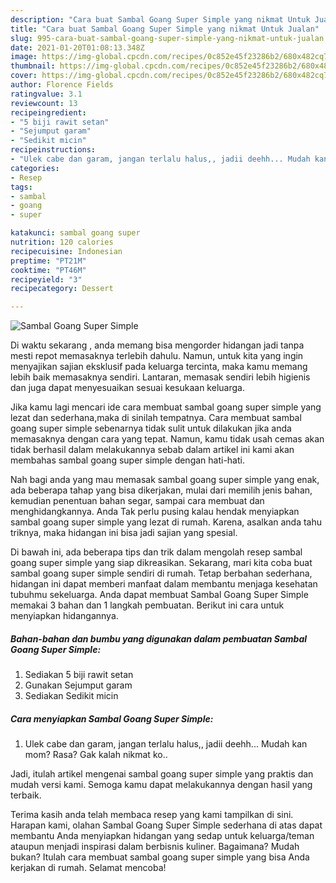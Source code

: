 ```yaml
---
description: "Cara buat Sambal Goang Super Simple yang nikmat Untuk Jualan"
title: "Cara buat Sambal Goang Super Simple yang nikmat Untuk Jualan"
slug: 995-cara-buat-sambal-goang-super-simple-yang-nikmat-untuk-jualan
date: 2021-01-20T01:08:13.348Z
image: https://img-global.cpcdn.com/recipes/0c852e45f23286b2/680x482cq70/sambal-goang-super-simple-foto-resep-utama.jpg
thumbnail: https://img-global.cpcdn.com/recipes/0c852e45f23286b2/680x482cq70/sambal-goang-super-simple-foto-resep-utama.jpg
cover: https://img-global.cpcdn.com/recipes/0c852e45f23286b2/680x482cq70/sambal-goang-super-simple-foto-resep-utama.jpg
author: Florence Fields
ratingvalue: 3.1
reviewcount: 13
recipeingredient:
- "5 biji rawit setan"
- "Sejumput garam"
- "Sedikit micin"
recipeinstructions:
- "Ulek cabe dan garam, jangan terlalu halus,, jadii deehh... Mudah kan mom? Rasa? Gak kalah nikmat ko.."
categories:
- Resep
tags:
- sambal
- goang
- super

katakunci: sambal goang super 
nutrition: 120 calories
recipecuisine: Indonesian
preptime: "PT21M"
cooktime: "PT46M"
recipeyield: "3"
recipecategory: Dessert

---
```



![Sambal Goang Super Simple](https://img-global.cpcdn.com/recipes/0c852e45f23286b2/680x482cq70/sambal-goang-super-simple-foto-resep-utama.jpg)

Di waktu  sekarang , anda memang bisa mengorder hidangan jadi tanpa mesti repot memasaknya terlebih dahulu. Namun, untuk kita yang ingin menyajikan sajian eksklusif pada keluarga tercinta, maka kamu memang lebih baik memasaknya sendiri. Lantaran, memasak sendiri lebih higienis dan juga dapat menyesuaikan sesuai kesukaan keluarga.

Jika kamu lagi mencari ide cara membuat sambal goang super simple yang lezat dan sederhana,maka di sinilah tempatnya. Cara membuat sambal goang super simple  sebenarnya tidak sulit untuk dilakukan jika anda memasaknya dengan cara yang tepat. Namun, kamu tidak usah cemas akan tidak berhasil dalam melakukannya 
sebab dalam artikel ini kami akan membahas sambal goang super simple dengan hati-hati.  



Nah bagi anda yang mau memasak sambal goang super simple yang enak, ada beberapa tahap yang bisa dikerjakan, mulai dari memilih jenis bahan, kemudian penentuan bahan segar, sampai cara membuat dan menghidangkannya. Anda Tak perlu pusing kalau hendak menyiapkan sambal goang super simple yang lezat di rumah. Karena, asalkan anda  tahu triknya, maka hidangan ini bisa jadi sajian yang spesial.

Di bawah ini, ada beberapa tips dan trik dalam mengolah resep sambal goang super simple yang siap dikreasikan. Sekarang, mari kita coba buat sambal goang super simple sendiri di rumah. Tetap berbahan sederhana, hidangan ini dapat memberi manfaat dalam membantu menjaga kesehatan tubuhmu sekeluarga. Anda dapat membuat Sambal Goang Super Simple memakai 3 bahan dan 1 langkah pembuatan. Berikut ini cara untuk menyiapkan hidangannya.

<!--inarticleads1-->

##### Bahan-bahan dan bumbu yang digunakan dalam pembuatan Sambal Goang Super Simple:

1. Sediakan 5 biji rawit setan
1. Gunakan Sejumput garam
1. Sediakan Sedikit micin




<!--inarticleads2-->

##### Cara menyiapkan Sambal Goang Super Simple:

1. Ulek cabe dan garam, jangan terlalu halus,, jadii deehh... Mudah kan mom? Rasa? Gak kalah nikmat ko..




Jadi, itulah artikel mengenai  sambal goang super simple  yang praktis dan mudah versi kami. Semoga kamu dapat melakukannya dengan hasil yang terbaik. 

Terima kasih anda telah membaca resep yang kami tampilkan di sini. Harapan kami, olahan  Sambal Goang Super Simple sederhana di atas dapat membantu Anda menyiapkan hidangan yang sedap untuk keluarga/teman ataupun menjadi inspirasi dalam berbisnis kuliner. Bagaimana? Mudah bukan? Itulah cara membuat sambal goang super simple yang bisa Anda kerjakan di rumah. Selamat mencoba!

